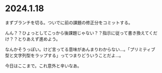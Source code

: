 # 2024.1.18
まずブランチを切る。ついでに前の課題の修正分をコミットする。

んん？？ひょっとしてこっから後課題じゃない？？指示に従って書き換えてくだけ？？とりあえず進めよう。

なんかそうっぽい。けど言ってる意味があんまりわからない…。「プリミティブ型と文字列型をラップする」ってつまりどういうことだよ…。

今日はここまで。これ意外と辛いなあ。
